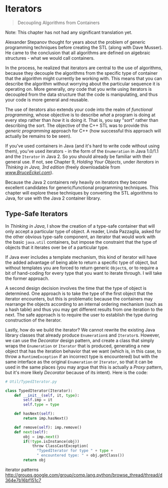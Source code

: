 Iterators
=========

> Decoupling Algorithms from Containers

Note: This chapter has not had any significant translation yet.

Alexander Stepanov thought for years about the problem of generic
programming techniques before creating the STL (along with Dave Musser).
He came to the conclusion that all algorithms are defined on algebraic
structures - what we would call containers.

In the process, he realized that iterators are central to the use of
algorithms, because they decouple the algorithms from the specific type
of container that the algorithm might currently be working with. This
means that you can describe the algorithm without worrying about the
particular sequence it is operating on. More generally, *any* code that
you write using iterators is decoupled from the data structure that the
code is manipulating, and thus your code is more general and reusable.

The use of iterators also extends your code into the realm of
*functional programming*, whose objective is to describe *what* a
program is doing at every step rather than *how* it is doing it. That
is, you say "sort" rather than describing the sort. The objective of the
C++ STL was to provide this *generic programming* approach for C++ (how
successful this approach will actually be remains to be seen).

If you've used containers in Java (and it's hard to write code without
using them), you've used iterators - in the form of the `Enumeration`
in Java 1.0/1.1 and the `Iterator` in Java 2. So you should already be
familiar with their general use. If not, see Chapter 9, *Holding Your
Objects*, under *Iterators* in *Thinking in Java, 3rd edition* (freely
downloadable from *www.BruceEckel.com*).

Because the Java 2 containers rely heavily on iterators they become
excellent candidates for generic/functional programming techniques. This
chapter will explore these techniques by converting the STL algorithms
to Java, for use with the Java 2 container library.

Type-Safe Iterators
-------------------

In *Thinking in Java*, I show the creation of a type-safe container that
will only accept a particular type of object. A reader, Linda Pazzaglia,
asked for the other obvious type-safe component, an iterator that would
work with the basic `java.util` containers, but impose the constraint
that the type of objects that it iterates over be of a particular type.

If Java ever includes a template mechanism, this kind of iterator will
have the added advantage of being able to return a specific type of
object, but without templates you are forced to return generic
`Object`s, or to require a bit of hand-coding for every type that you
want to iterate through. I will take the former approach.

A second design decision involves the time that the type of object is
determined. One approach is to take the type of the first object that
the iterator encounters, but this is problematic because the containers
may rearrange the objects according to an internal ordering mechanism
(such as a hash table) and thus you may get different results from one
iteration to the next. The safe approach is to require the user to
establish the type during construction of the iterator.

Lastly, how do we build the iterator? We cannot rewrite the existing
Java library classes that already produce `Enumeration`s and
`Iterator`s. However, we can use the *Decorator* design pattern, and
create a class that simply wraps the `Enumeration` or `Iterator`
that is produced, generating a new object that has the iteration
behavior that we want (which is, in this case, to throw a
`RuntimeException` if an incorrect type is encountered) but with the
same interface as the original `Enumeration` or `Iterator`, so that
it can be used in the same places (you may argue that this is actually a
*Proxy* pattern, but it's more likely *Decorator* because of its
intent). Here is the code:

```python
# Util/TypedIterator.py

class TypedIterator(Iterator):
    def __init__(self, it, type):
        self.imp = it
        self.type = type

    def hasNext(self):
        return imp.hasNext()

    def remove(self): imp.remove()
    def next(self):
        obj = imp.next()
        if(!type.isInstance(obj))
            throw ClassCastException(
              "TypedIterator for type " + type +
              " encountered type: " + obj.getClass())
        return obj
```

iterator patterns
<http://groups.google.com/group/comp.lang.python/browse_thread/thread/d364e7b16bf151c7>
